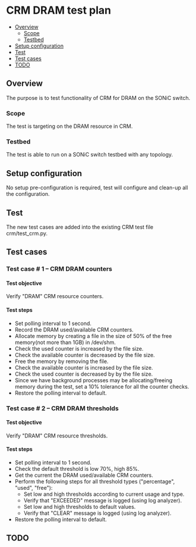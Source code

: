 # CRM DRAM test plan

* [Overview](#Overview)
   * [Scope](#Scope)
   * [Testbed](#Testbed)
* [Setup configuration](#Setup)
* [Test](#Test)
* [Test cases](#Test)
* [TODO](#TODO)

## Overview
The purpose is to test functionality of CRM for DRAM on the SONiC switch.

### Scope
The test is targeting on the DRAM resource in CRM.

### Testbed
The test is able to run on a SONiC switch testbed with any topology.

## Setup configuration
No setup pre-configuration is required, test will configure and clean-up all the configuration.

## Test
The new test cases are added into the existing CRM test file crm/test_crm.py.

## Test cases

### Test case # 1 – CRM DRAM counters
#### Test objective
Verify "DRAM" CRM resource counters.
#### Test steps
* Set polling interval to 1 second.
* Record the DRAM used/available CRM counters.
* Allocate memory by creating a file in the size of 50% of the free memory(not more than 1GB) in /dev/shm.
* Check the used counter is increased by the file size.
* Check the available counter is decreased by the file size.
* Free the memory by removing the file.
* Check the available counter is increased by the file size.
* Check the used counter is decreased by by the file size.
* Since we have background processes may be allocating/freeing memory during the test, set a 10% tolerance for all the counter checks.
* Restore the polling interval to default.

### Test case # 2 – CRM DRAM thresholds
#### Test objective
Verify "DRAM" CRM resource thresholds.
#### Test steps
* Set polling interval to 1 second.
* Check the default threshold is low 70%, high 85%.
* Get the current the DRAM used/available CRM counters.
* Perform the following steps for all threshold types ("percentage", "used", "free"):
  * Set low and high thresholds according to current usage and type.
  * Verify that "EXCEEDED" message is logged (using log analyzer).
  * Set low and high thresholds to default values.
  * Verify that "CLEAR" message is logged (using log analyzer).
* Restore the polling interval to default.

## TODO
